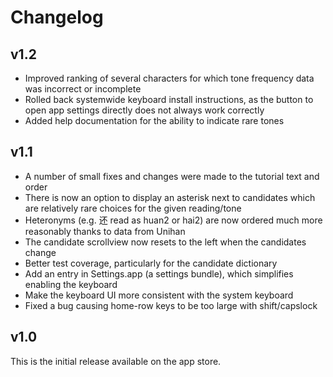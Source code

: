 # Changelog

## v1.2
- Improved ranking of several characters for which tone frequency data was incorrect or incomplete
- Rolled back systemwide keyboard install instructions, as the button to open app settings directly does not always work correctly
- Added help documentation for the ability to indicate rare tones

## v1.1
- A number of small fixes and changes were made to the tutorial text and order
- There is now an option to display an asterisk next to candidates which are relatively rare choices for the given reading/tone
- Heteronyms (e.g. 还 read as huan2 or hai2) are now ordered much more reasonably thanks to data from Unihan
- The candidate scrollview now resets to the left when the candidates change
- Better test coverage, particularly for the candidate dictionary
- Add an entry in Settings.app (a settings bundle), which simplifies enabling the keyboard
- Make the keyboard UI more consistent with the system keyboard
- Fixed a bug causing home-row keys to be too large with shift/capslock

## v1.0
This is the initial release available on the app store.
